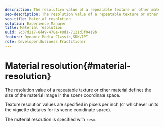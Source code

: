 ```yaml
---
description: The resolution value of a repeatable texture or other material defines the size of the material image in the scene coordinate space.
seo-description: The resolution value of a repeatable texture or other material defines the size of the material image in the scene coordinate space.
seo-title: Material resolution
solution: Experience Manager
title: Material resolution
uuid: 2c37d217-8d49-478e-88d1-7121d0f0419b
feature: Dynamic Media Classic,SDK/API
role: Developer,Business Practitioner
---
```


# Material resolution{#material-resolution}

The resolution value of a repeatable texture or other material defines the size of the material image in the scene coordinate space.

Texture resolution values are specified in pixels per inch (or whichever units the vignette dictates for its scene coordinate space).

The material resolution is specified with `res=`. 
